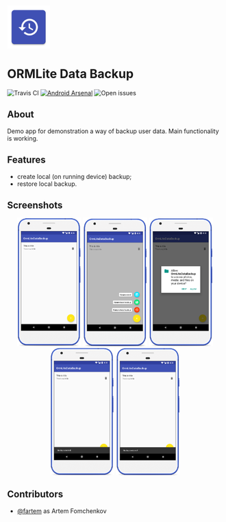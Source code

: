 <img src="media/ic_app.png" height="100px" />

ORMLite Data Backup
=======================

![Travis CI](https://img.shields.io/travis/fartem/ormlite-data-backup?style=flat-square)
[![Android Arsenal](https://img.shields.io/badge/Android%20Arsenal-site-brightgreen?style=flat-square)](https://android-arsenal.com/details/3/7940)
![Open issues](https://img.shields.io/github/issues-raw/fartem/ormlite-data-backup.svg?color=ff534a&style=flat-square)

About
-------------------

Demo app for demonstration a way of backup user data.
Main functionality is working.

Features
-------------------

* create local (on running device) backup;
* restore local backup.

Screenshots
-------------------

<p align="center">
  <img src="media/screenshot_01.png" width="150" />
  <img src="media/screenshot_02.png" width="150" />
  <img src="media/screenshot_03.png" width="150" />
  <img src="media/screenshot_04.png" width="150" />
  <img src="media/screenshot_05.png" width="150" />
</p>

Contributors
-------------------

* [@fartem](https://github.com/fartem) as Artem Fomchenkov